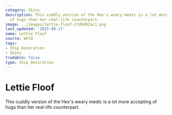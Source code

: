 ```yaml
---
category: Skins
description: This cuddly version of the Hex's weary medic is a lot more accepting
  of hugs than her real-life counterpart.
image: ../images/lettie-floof-27d9d02ac1.png
last_updated: '2025-09-17'
name: Lettie Floof
source: WFCD
tags:
- Ship Decoration
- Skins
tradable: false
type: Ship Decoration
---
```


# Lettie Floof

This cuddly version of the Hex's weary medic is a lot more accepting of hugs than her real-life counterpart.

